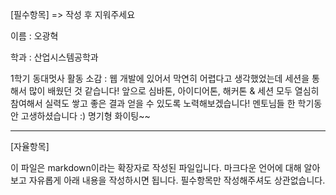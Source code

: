 [필수항목] => 작성 후 지워주세요

이름 : 오광혁

학과 : 산업시스템공학과

1학기 동대멋사 활동 소감 : 웹 개발에 있어서 막연히 어렵다고 생각했었는데 세션을 통해서 많이 배웠던 것 같습니다! 앞으로 심바톤, 아이디어톤, 해커톤 & 세션 모두 열심히 참여해서 실력도 쌓고 좋은 결과 얻을 수 있도록 노력해보겠습니다! 멘토님들 한 학기동안 고생하셨습니다 :) 명기형 화이팅~~ 

---

[자율항목]

이 파일은 markdown이라는 확장자로 작성된 파일입니다. 마크다운 언어에 대해 알아보고 자유롭게 아래 내용을 작성하시면 됩니다. 필수항목만 작성해주셔도 상관없습니다.